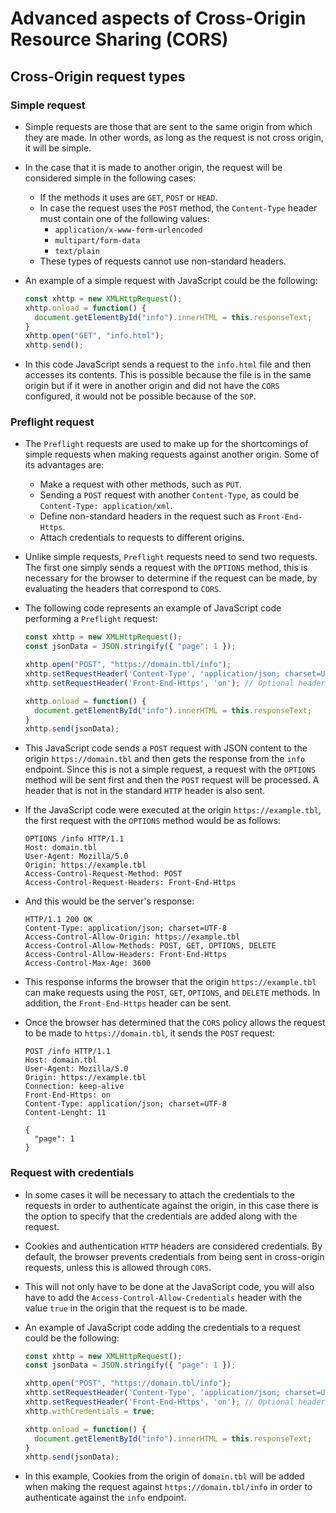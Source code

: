 # Advanced aspects of Cross-Origin Resource Sharing (CORS)

## Cross-Origin request types

### Simple request

* Simple requests are those that are sent to the same origin from which they are made. In other words, as long as the request is not cross origin, it will be simple.
* In the case that it is made to another origin, the request will be considered simple in the following cases:
  * If the methods it uses are `GET`, `POST` or `HEAD`.
  * In case the request uses the `POST` method, the `Content-Type` header must contain one of the following values:
    * `application/x-www-form-urlencoded`
    * `multipart/form-data`
    * `text/plain`
  * These types of requests cannot use non-standard headers.
* An example of a simple request with JavaScript could be the following:

  ```javascript
  const xhttp = new XMLHttpRequest();
  xhttp.onload = function() {
    document.getElementById("info").innerHTML = this.responseText;
  }
  xhttp.open("GET", "info.html");
  xhttp.send();
  ```

* In this code JavaScript sends a request to the `info.html` file and then accesses its contents. This is possible because the file is in the same origin but if it were in another origin and did not have the `CORS` configured, it would not be possible because of the `SOP`.

### Preflight request

* The `Preflight` requests are used to make up for the shortcomings of simple requests when making requests against another origin. Some of its advantages are:
  * Make a request with other methods, such as `PUT`.
  * Sending a `POST` request with another `Content-Type`, as could be `Content-Type: application/xml`.
  * Define non-standard headers in the request such as `Front-End-Https`.
  * Attach credentials to requests to different origins.
* Unlike simple requests, `Preflight` requests need to send two requests. The first one simply sends a request with the `OPTIONS` method, this is necessary for the browser to determine if the request can be made, by evaluating the headers that correspond to `CORS`.
* The following code represents an example of JavaScript code performing a `Preflight` request:

  ```javascript
  const xhttp = new XMLHttpRequest();
  const jsonData = JSON.stringify({ "page": 1 });

  xhttp.open("POST", "https://domain.tbl/info");
  xhttp.setRequestHeader('Content-Type', 'application/json; charset=UTF-8');
  xhttp.setRequestHeader('Front-End-Https', 'on'); // Optional header

  xhttp.onload = function() {
    document.getElementById("info").innerHTML = this.responseText;
  }
  xhttp.send(jsonData);
  ```

* This JavaScript code sends a `POST` request with JSON content to the origin `https://domain.tbl` and then gets the response from the `info` endpoint. Since this is not a simple request, a request with the `OPTIONS` method will be sent first and then the `POST` request will be processed. A header that is not in the standard `HTTP` header is also sent.
* If the JavaScript code were executed at the origin `https://example.tbl`, the first request with the `OPTIONS` method would be as follows:

  ```
  OPTIONS /info HTTP/1.1
  Host: domain.tbl
  User-Agent: Mozilla/5.0
  Origin: https://example.tbl
  Access-Control-Request-Method: POST
  Access-Control-Request-Headers: Front-End-Https
  ```

* And this would be the server's response:

  ```
  HTTP/1.1 200 OK
  Content-Type: application/json; charset=UTF-8
  Access-Control-Allow-Origin: https://example.tbl
  Access-Control-Allow-Methods: POST, GET, OPTIONS, DELETE
  Access-Control-Allow-Headers: Front-End-Https
  Access-Control-Max-Age: 3600
  ```

* This response informs the browser that the origin `https://example.tbl` can make requests using the `POST`, `GET`, `OPTIONS`, and `DELETE` methods. In addition, the `Front-End-Https` header can be sent.
* Once the browser has determined that the `CORS` policy allows the request to be made to `https://domain.tbl`, it sends the `POST` request:

  ```
  POST /info HTTP/1.1
  Host: domain.tbl
  User-Agent: Mozilla/5.0
  Origin: https://example.tbl
  Connection: keep-alive
  Front-End-Https: on
  Content-Type: application/json; charset=UTF-8
  Content-Lenght: 11
  
  { 
    "page": 1 
  }
  ```

### Request with credentials

* In some cases it will be necessary to attach the credentials to the requests in order to authenticate against the origin, in this case there is the option to specify that the credentials are added along with the request.
* Cookies and authentication `HTTP` headers are considered credentials. By default, the browser prevents credentials from being sent in cross-origin requests, unless this is allowed through `CORS`.
* This will not only have to be done at the JavaScript code, you will also have to add the `Access-Control-Allow-Credentials` header with the value `true` in the origin that the request is to be made.
* An example of JavaScript code adding the credentials to a request could be the following:

  ```javascript
  const xhttp = new XMLHttpRequest();
  const jsonData = JSON.stringify({ "page": 1 });

  xhttp.open("POST", "https://domain.tbl/info");
  xhttp.setRequestHeader('Content-Type', 'application/json; charset=UTF-8');
  xhttp.setRequestHeader('Front-End-Https', 'on'); // Optional header
  xhttp.withCredentials = true;

  xhttp.onload = function() {
    document.getElementById("info").innerHTML = this.responseText;
  }
  xhttp.send(jsonData);
  ```

* In this example, Cookies from the origin of `domain.tbl` will be added when making the request against `https://domain.tbl/info` in order to authenticate against the `info` endpoint.
